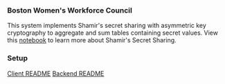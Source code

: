 ### Boston Women's Workforce Council

This system implements Shamir's secret sharing with asymmetric key cryptography to aggregate and sum tables containing secret values. View this [notebook](https://github.com/ch3njust1n/cryptography/blob/main/Shamirs%20Secret%20Sharing.ipynb#enroll-beta) to learn more about Shamir's Secret Sharing.

### Setup
[Client README](client/README.md)
[Backend README](backend/README.md)

